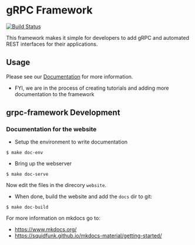 # gRPC Framework
[![Build Status](https://app.travis-ci.com/libopenstorage/grpc-framework.svg?branch=master)](https://app.travis-ci.com/libopenstorage/grpc-framework)

This framework makes it simple for developers to add gRPC and automated REST
interfaces for their applications.

## Usage

Please see our [Documentation](https://libopenstorage.github.io/grpc-framework) for
more information.

* FYI, we are in the process of creating tutorials and adding more documentation
to the framework

## grpc-framework Development

### Documentation for the website

* Setup the environment to write documentation

```
$ make doc-env
```

* Bring up the webserver

```
$ make doc-serve
```

Now edit the files in the direcory `website`.

* When done, build the website and add the `docs` dir to git:

```
$ make doc-build
```

For more information on mkdocs go to:

* https://www.mkdocs.org/
* https://squidfunk.github.io/mkdocs-material/getting-started/ 
